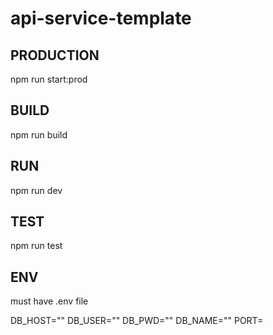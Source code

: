 # api-service-template

## PRODUCTION
npm run start:prod

## BUILD 

npm run build

## RUN
npm run dev

## TEST
npm run test

## ENV
must have .env file

DB_HOST=""
DB_USER=""
DB_PWD=""
DB_NAME=""
PORT=
